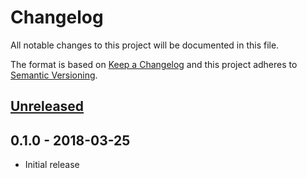 # Changelog
All notable changes to this project will be documented in this file.

The format is based on [Keep a Changelog](http://keepachangelog.com/en/1.0.0/)
and this project adheres to [Semantic Versioning](http://semver.org/spec/v2.0.0.html).

## [Unreleased]

## 0.1.0 - 2018-03-25
- Initial release

<!-- Update the Unreleased comparison range with each release -->
[Unreleased]: https://github.com/CondeNast/perf-timeline/compare/0.1.0..master
